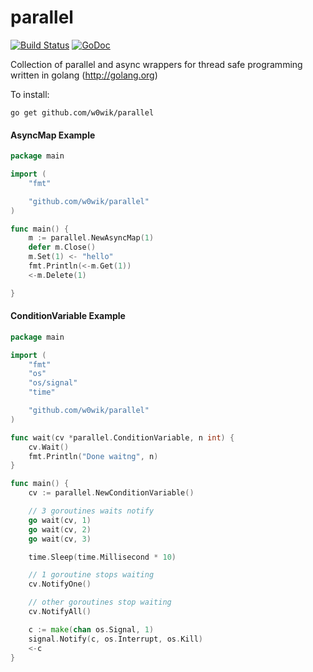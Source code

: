 # parallel

[![Build Status](https://travis-ci.org/w0wik/parallel.svg?branch=master)](https://travis-ci.org/w0wik/parallel)
[![GoDoc](https://godoc.org/github.com/w0wik/parallel?status.svg)](https://godoc.org/github.com/w0wik/parallel)

Collection of parallel and async wrappers for thread safe programming written in golang (http://golang.org)

To install:

	go get github.com/w0wik/parallel


#### AsyncMap Example
```go
package main

import (
	"fmt"

	"github.com/w0wik/parallel"
)

func main() {
	m := parallel.NewAsyncMap(1)
	defer m.Close()
	m.Set(1) <- "hello"
	fmt.Println(<-m.Get(1))
	<-m.Delete(1)

}
```

#### ConditionVariable Example
```go
package main

import (
	"fmt"
	"os"
	"os/signal"
	"time"

	"github.com/w0wik/parallel"
)

func wait(cv *parallel.ConditionVariable, n int) {
	cv.Wait()
	fmt.Println("Done waitng", n)
}

func main() {
	cv := parallel.NewConditionVariable()

	// 3 goroutines waits notify
	go wait(cv, 1)
	go wait(cv, 2)
	go wait(cv, 3)

	time.Sleep(time.Millisecond * 10)

	// 1 goroutine stops waiting
	cv.NotifyOne()

	// other goroutines stop waiting
	cv.NotifyAll()

	c := make(chan os.Signal, 1)
	signal.Notify(c, os.Interrupt, os.Kill)
	<-c
}
```
